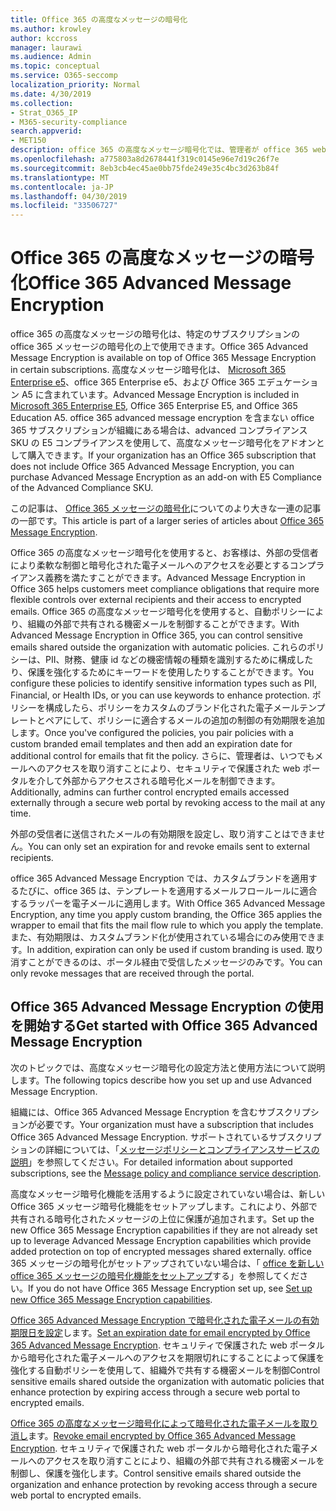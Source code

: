 ```yaml
---
title: Office 365 の高度なメッセージの暗号化
ms.author: krowley
author: kccross
manager: laurawi
ms.audience: Admin
ms.topic: conceptual
ms.service: O365-seccomp
localization_priority: Normal
ms.date: 4/30/2019
ms.collection:
- Strat_O365_IP
- M365-security-compliance
search.appverid:
- MET150
description: office 365 の高度なメッセージ暗号化では、管理者が office 365 web ポータルを使用して暗号化された電子メールにアクセスを期限切れにし、取り消すことができるようになります。
ms.openlocfilehash: a775803a8d2678441f319c0145e96e7d19c26f7e
ms.sourcegitcommit: 8eb3cb4ec45ae0bb75fde249e35c4bc3d263b84f
ms.translationtype: MT
ms.contentlocale: ja-JP
ms.lasthandoff: 04/30/2019
ms.locfileid: "33506727"
---
```

# <a name="office-365-advanced-message-encryption"></a><span data-ttu-id="26ae1-103">Office 365 の高度なメッセージの暗号化</span><span class="sxs-lookup"><span data-stu-id="26ae1-103">Office 365 Advanced Message Encryption</span></span>

<span data-ttu-id="26ae1-104">office 365 の高度なメッセージの暗号化は、特定のサブスクリプションの office 365 メッセージの暗号化の上で使用できます。</span><span class="sxs-lookup"><span data-stu-id="26ae1-104">Office 365 Advanced Message Encryption is available on top of Office 365 Message Encryption in certain subscriptions.</span></span> <span data-ttu-id="26ae1-105">高度なメッセージ暗号化は、 [Microsoft 365 Enterprise e5](https://www.microsoft.com/microsoft-365/enterprise/home)、office 365 Enterprise e5、および Office 365 エデュケーション A5 に含まれています。</span><span class="sxs-lookup"><span data-stu-id="26ae1-105">Advanced Message Encryption is included in [Microsoft 365 Enterprise E5](https://www.microsoft.com/microsoft-365/enterprise/home), Office 365 Enterprise E5, and Office 365 Education A5.</span></span> <span data-ttu-id="26ae1-106">office 365 advanced message encryption を含まない office 365 サブスクリプションが組織にある場合は、advanced コンプライアンス SKU の E5 コンプライアンスを使用して、高度なメッセージ暗号化をアドオンとして購入できます。</span><span class="sxs-lookup"><span data-stu-id="26ae1-106">If your organization has an Office 365 subscription that does not include Office 365 Advanced Message Encryption, you can purchase Advanced Message Encryption as an add-on with E5 Compliance of the Advanced Compliance SKU.</span></span>

<span data-ttu-id="26ae1-107">この記事は、 [Office 365 メッセージの暗号化](ome.md)についてのより大きな一連の記事の一部です。</span><span class="sxs-lookup"><span data-stu-id="26ae1-107">This article is part of a larger series of articles about [Office 365 Message Encryption](ome.md).</span></span>

<span data-ttu-id="26ae1-108">Office 365 の高度なメッセージ暗号化を使用すると、お客様は、外部の受信者により柔軟な制御と暗号化された電子メールへのアクセスを必要とするコンプライアンス義務を満たすことができます。</span><span class="sxs-lookup"><span data-stu-id="26ae1-108">Advanced Message Encryption in Office 365 helps customers meet compliance obligations that require more flexible controls over external recipients and their access to encrypted emails.</span></span> <span data-ttu-id="26ae1-109">Office 365 の高度なメッセージ暗号化を使用すると、自動ポリシーにより、組織の外部で共有される機密メールを制御することができます。</span><span class="sxs-lookup"><span data-stu-id="26ae1-109">With Advanced Message Encryption in Office 365, you can control sensitive emails shared outside the organization with automatic policies.</span></span> <span data-ttu-id="26ae1-110">これらのポリシーは、PII、財務、健康 id などの機密情報の種類を識別するために構成したり、保護を強化するためにキーワードを使用したりすることができます。</span><span class="sxs-lookup"><span data-stu-id="26ae1-110">You configure these policies to identify sensitive information types such as PII, Financial, or Health IDs, or you can use keywords to enhance protection.</span></span> <span data-ttu-id="26ae1-111">ポリシーを構成したら、ポリシーをカスタムのブランド化された電子メールテンプレートとペアにして、ポリシーに適合するメールの追加の制御の有効期限を追加します。</span><span class="sxs-lookup"><span data-stu-id="26ae1-111">Once you've configured the policies, you pair policies with a custom branded email templates and then add an expiration date for additional control for emails that fit the policy.</span></span> <span data-ttu-id="26ae1-112">さらに、管理者は、いつでもメールへのアクセスを取り消すことにより、セキュリティで保護された web ポータルを介して外部からアクセスされる暗号化メールを制御できます。</span><span class="sxs-lookup"><span data-stu-id="26ae1-112">Additionally, admins can further control encrypted emails accessed externally through a secure web portal by revoking access to the mail at any time.</span></span>

<span data-ttu-id="26ae1-113">外部の受信者に送信されたメールの有効期限を設定し、取り消すことはできません。</span><span class="sxs-lookup"><span data-stu-id="26ae1-113">You can only set an expiration for and revoke emails  sent to external recipients.</span></span>

<span data-ttu-id="26ae1-114">office 365 Advanced Message Encryption では、カスタムブランドを適用するたびに、office 365 は、テンプレートを適用するメールフロールールに適合するラッパーを電子メールに適用します。</span><span class="sxs-lookup"><span data-stu-id="26ae1-114">With Office 365 Advanced Message Encryption, any time you apply custom branding, the Office 365 applies the wrapper to email that fits the mail flow rule to which you apply the template.</span></span> <span data-ttu-id="26ae1-115">また、有効期限は、カスタムブランド化が使用されている場合にのみ使用できます。</span><span class="sxs-lookup"><span data-stu-id="26ae1-115">In addition, expiration can only be used if custom branding is used.</span></span> <span data-ttu-id="26ae1-116">取り消すことができるのは、ポータル経由で受信したメッセージのみです。</span><span class="sxs-lookup"><span data-stu-id="26ae1-116">You can only revoke messages that are received through the portal.</span></span>

## <a name="get-started-with-office-365-advanced-message-encryption"></a><span data-ttu-id="26ae1-117">Office 365 Advanced Message Encryption の使用を開始する</span><span class="sxs-lookup"><span data-stu-id="26ae1-117">Get started with Office 365 Advanced Message Encryption</span></span>

<span data-ttu-id="26ae1-118">次のトピックでは、高度なメッセージ暗号化の設定方法と使用方法について説明します。</span><span class="sxs-lookup"><span data-stu-id="26ae1-118">The following topics describe how you set up and use Advanced Message Encryption.</span></span>

<span data-ttu-id="26ae1-119">組織には、Office 365 Advanced Message Encryption を含むサブスクリプションが必要です。</span><span class="sxs-lookup"><span data-stu-id="26ae1-119">Your organization must have a subscription that includes Office 365 Advanced Message Encryption.</span></span> <span data-ttu-id="26ae1-120">サポートされているサブスクリプションの詳細については、「[メッセージポリシーとコンプライアンスサービスの説明](https://docs.microsoft.com/en-us/office365/servicedescriptions/exchange-online-service-description/message-policy-and-compliance)」を参照してください。</span><span class="sxs-lookup"><span data-stu-id="26ae1-120">For detailed information about supported subscriptions, see the [Message policy and compliance service description](https://docs.microsoft.com/en-us/office365/servicedescriptions/exchange-online-service-description/message-policy-and-compliance).</span></span>

<span data-ttu-id="26ae1-121">高度なメッセージ暗号化機能を活用するように設定されていない場合は、新しい Office 365 メッセージ暗号化機能をセットアップします。これにより、外部で共有される暗号化されたメッセージの上位に保護が追加されます。</span><span class="sxs-lookup"><span data-stu-id="26ae1-121">Set up the new Office 365 Message Encryption capabilities if they are not already set up to leverage Advanced Message Encryption capabilities which provide added protection on top of encrypted messages shared externally.</span></span> <span data-ttu-id="26ae1-122">office 365 メッセージの暗号化がセットアップされていない場合は、「 [office を新しい office 365 メッセージの暗号化機能をセットアップ](set-up-new-message-encryption-capabilities.md)する」を参照してください。</span><span class="sxs-lookup"><span data-stu-id="26ae1-122">If you do not have Office 365 Message Encryption set up, see [Set up new Office 365 Message Encryption capabilities](set-up-new-message-encryption-capabilities.md).</span></span>

<span data-ttu-id="26ae1-123">[Office 365 Advanced Message Encryption で暗号化された電子メールの有効期限日を設定](ome-advanced-expiration.md)します。</span><span class="sxs-lookup"><span data-stu-id="26ae1-123">[Set an expiration date for email encrypted by Office 365 Advanced Message Encryption](ome-advanced-expiration.md).</span></span> <span data-ttu-id="26ae1-124">セキュリティで保護された web ポータルから暗号化された電子メールへのアクセスを期限切れにすることによって保護を強化する自動ポリシーを使用して、組織外で共有する機密メールを制御</span><span class="sxs-lookup"><span data-stu-id="26ae1-124">Control sensitive emails shared outside the organization with automatic policies that enhance protection by expiring access through a secure web portal to encrypted emails.</span></span>

<span data-ttu-id="26ae1-125">[Office 365 の高度なメッセージ暗号化によって暗号化された電子メールを取り消し](revoke-ome-encrypted-mail.md)ます。</span><span class="sxs-lookup"><span data-stu-id="26ae1-125">[Revoke email encrypted by Office 365 Advanced Message Encryption](revoke-ome-encrypted-mail.md).</span></span> <span data-ttu-id="26ae1-126">セキュリティで保護された web ポータルから暗号化された電子メールへのアクセスを取り消すことにより、組織の外部で共有される機密メールを制御し、保護を強化します。</span><span class="sxs-lookup"><span data-stu-id="26ae1-126">Control sensitive emails shared outside the organization and enhance protection by revoking access through a secure web portal to encrypted emails.</span></span>  